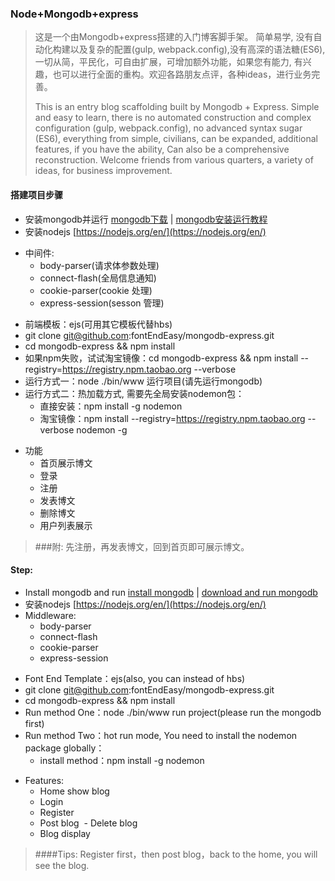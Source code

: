 ### Node+Mongodb+express
> 这是一个由Mongodb+express搭建的入门博客脚手架。
简单易学, 没有自动化构建以及复杂的配置(gulp, webpack.config),没有高深的语法糖(ES6),
一切从简，平民化，可自由扩展，可增加额外功能，如果您有能力, 有兴趣，也可以进行全面的重构。欢迎各路朋友点评，各种ideas，进行业务完善。
>
>This is an entry blog scaffolding built by Mongodb + Express. Simple and easy to learn, there is no automated construction and complex configuration (gulp, webpack.config), no advanced syntax sugar (ES6), everything from simple, civilians, can be expanded, additional features, if you have the ability, Can also be a comprehensive reconstruction. Welcome friends from various quarters, a variety of ideas, for business improvement.

#### 搭建项目步骤
* 安装mongodb并运行  [mongodb下载](https://www.mongodb.com/download-center?jmp=nav) | [mongodb安装运行教程](http://www.runoob.com/mongodb/mongodb-window-install.html)
* 安装nodejs [https://nodejs.org/en/](https://nodejs.org/en/)

>



* 中间件:
	- body-parser(请求体参数处理)
	- connect-flash(全局信息通知)
	- cookie-parser(cookie 处理)
	- express-session(sesson 管理)
  
>

* 前端模板：ejs(可用其它模板代替hbs)
* git clone git@github.com:fontEndEasy/mongodb-express.git
* cd mongodb-express && npm install
* 如果npm失败，试试淘宝镜像：cd mongodb-express && npm install --registry=https://registry.npm.taobao.org --verbose
* 运行方式一：node ./bin/www 运行项目(请先运行mongodb)
* 运行方式二：热加载方式, 需要先全局安装nodemon包：
	- 直接安装：npm install -g nodemon
	- 淘宝镜像：npm install --registry=https://registry.npm.taobao.org --verbose nodemon -g
	
>

* 功能
	- 首页展示博文
	- 登录
	- 注册
	- 发表博文
  - 删除博文
  - 用户列表展示

> ###附: 先注册，再发表博文，回到首页即可展示博文。


#### Step:
* Install mongodb and run [install mongodb](http://www.runoob.com/mongodb/mongodb-window-install.html) | [download and run mongodb](https://www.mongodb.com/download-center?jmp=nav)
* 安装nodejs [https://nodejs.org/en/](https://nodejs.org/en/)
* Middleware:
	- body-parser
	- connect-flash
	- cookie-parser
	- express-session
>


* Font End Template：ejs(also, you can instead of hbs)
* git clone git@github.com:fontEndEasy/mongodb-express.git
* cd mongodb-express && npm install
* Run method One：node ./bin/www run project(please run the mongodb first)
* Run method Two：hot run mode, You need to install the nodemon package globally：
	- install method：npm install -g nodemon
	
>


* Features:
	- Home show blog
	- Login
	- Register
	- Post blog
  - Delete blog
  - Blog display

> ####Tips: Register first，then post blog，back to the home, you will see the blog.
